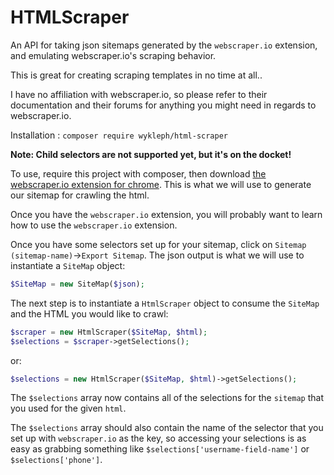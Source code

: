 # HTMLScraper

An API for taking json sitemaps generated by the `webscraper.io` extension, and emulating webscraper.io's scraping behavior.

This is great for creating scraping templates in no time at all..

I have no affiliation with webscraper.io, so please refer to their documentation and their forums for anything you might need in regards to webscraper.io.

Installation : `composer require wykleph/html-scraper`

__Note:  Child selectors are not supported yet, but it's on the docket!__

To use, require this project with composer, then download [the webscraper.io extension for chrome](http://webscraper.io/).  This is what we will use to generate our sitemap for crawling the html.

Once you have the `webscraper.io` extension, you will probably want to learn how to use the `webscraper.io` extension.  

Once you have some selectors set up for your sitemap, click on `Sitemap (sitemap-name)`->`Export Sitemap`.  The json output is what we will use to instantiate a `SiteMap` object:

```php
$SiteMap = new SiteMap($json);
```

The next step is to instantiate a `HtmlScraper` object to consume the `SiteMap` and the HTML you would like to crawl:

```php
$scraper = new HtmlScraper($SiteMap, $html);
$selections = $scraper->getSelections();
```

or:

```php
$selections = new HtmlScraper($SiteMap, $html)->getSelections();
```

The `$selections` array now contains all of the selections for the `sitemap` that you used for the given `html`.

The `$selections` array should also contain the name of the selector that you set up with `webscraper.io` as the key,
so accessing your selections is as easy as grabbing something like `$selections['username-field-name']` or `$selections['phone']`.
